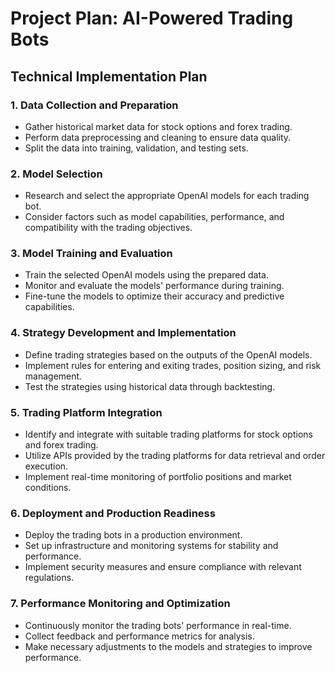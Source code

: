 # Project Plan: AI-Powered Trading Bots

## Technical Implementation Plan

### 1. Data Collection and Preparation
   - Gather historical market data for stock options and forex trading.
   - Perform data preprocessing and cleaning to ensure data quality.
   - Split the data into training, validation, and testing sets.

### 2. Model Selection
   - Research and select the appropriate OpenAI models for each trading bot.
   - Consider factors such as model capabilities, performance, and compatibility with the trading objectives.

### 3. Model Training and Evaluation
   - Train the selected OpenAI models using the prepared data.
   - Monitor and evaluate the models' performance during training.
   - Fine-tune the models to optimize their accuracy and predictive capabilities.

### 4. Strategy Development and Implementation
   - Define trading strategies based on the outputs of the OpenAI models.
   - Implement rules for entering and exiting trades, position sizing, and risk management.
   - Test the strategies using historical data through backtesting.

### 5. Trading Platform Integration
   - Identify and integrate with suitable trading platforms for stock options and forex trading.
   - Utilize APIs provided by the trading platforms for data retrieval and order execution.
   - Implement real-time monitoring of portfolio positions and market conditions.

### 6. Deployment and Production Readiness
   - Deploy the trading bots in a production environment.
   - Set up infrastructure and monitoring systems for stability and performance.
   - Implement security measures and ensure compliance with relevant regulations.

### 7. Performance Monitoring and Optimization
   - Continuously monitor the trading bots' performance in real-time.
   - Collect feedback and performance metrics for analysis.
   - Make necessary adjustments to the models and strategies to improve performance.

